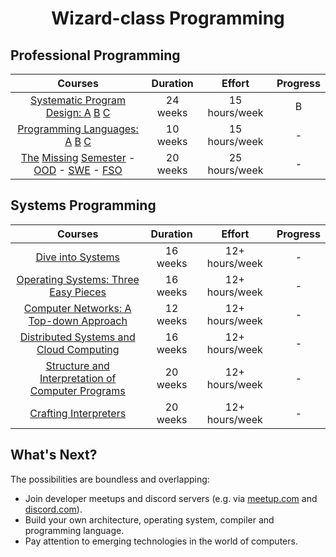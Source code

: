 <div align="center" style="text-align: center">
<h1>Wizard-class Programming</h1>
</div>

## Professional Programming
Courses | Duration | Effort | Progress
:--: | :--: | :--: | :--:
[Systematic Program Design: A](https://www.edx.org/learn/coding/university-of-british-columbia-how-to-code-simple-data) [B](https://www.edx.org/learn/coding/university-of-british-columbia-how-to-code-complex-data) [C](https://course.ccs.neu.edu/cs2510sp22/index.html) | 24 weeks | 15 hours/week | B
[Programming Languages: A](https://www.coursera.org/learn/programming-languages) [B](https://www.coursera.org/learn/programming-languages-part-b) [C](https://www.coursera.org/learn/programming-languages-part-c) | 10 weeks | 15 hours/week | -
[The](https://missing.csail.mit.edu/) [Missing](https://learngitbranching.js.org/) [Semester](https://wildlyinaccurate.com/a-hackers-guide-to-git/) - [OOD](https://course.ccs.neu.edu/cs3500f19/) - [SWE](https://www.edx.org/learn/software-engineering/university-of-british-columbia-software-engineering-introduction) - [FSO](https://fullstackopen.com/en/)  | 20 weeks | 25 hours/week | -

## Systems Programming
Courses | Duration | Effort | Progress
:--: | :--: | :--:   | :--:
[Dive into Systems](https://diveintosystems.org/) | 16 weeks | 12+ hours/week | -
[Operating Systems: Three Easy Pieces](coursepages/ostep/README.md) | 16 weeks | 12+ hours/week | -
[Computer Networks: A Top-down](http://gaia.cs.umass.edu/kurose_ross/online_lectures.htm)[ Approach](http://gaia.cs.umass.edu/kurose_ross/wireshark.php) | 12 weeks | 12+ hours/week | -
[Distributed Systems and Cloud Computing](https://www.coursera.org/specializations/cloud-computing) | 16 weeks | 12+ hours/week | -
[Structure and Interpretation of Computer Programs](https://mitp-content-server.mit.edu/books/content/sectbyfn/books_pres_0/6515/sicp.zip/index.html) | 20 weeks | 12+ hours/week | -
[Crafting Interpreters](https://craftinginterpreters.com/)  | 20 weeks | 12+ hours/week | -

## What's Next?
The possibilities are boundless and overlapping:
- Join developer meetups and discord servers (e.g. via [meetup.com](https://www.meetup.com/) and [discord.com](https://www.discord.com)).
- Build your own architecture, operating system, compiler and programming language.
- Pay attention to emerging technologies in the world of computers.
